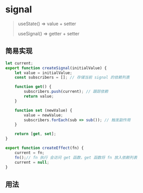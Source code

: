 # signal

> useState() => value + setter
> 
> useSignal() => getter + setter

## 简易实现

```js
let current;
export function createSignal(initialValue) {
    let value = initialValue;
    const subscribers = []; // 存储当前 signal 的依赖列表

    function get() {
        subscribers.push(current); // 跟踪依赖
        return value;
    }

    function set (newValue) {
        value = newValue;
        subscribers.forEach(sub => sub()); // 触发副作用
    }

    return [get, set];
}

export function createEffect(fn) {
    current = fn;
    fn();// fn 执行 会访问 get 函数，get 函数将 fn 放入依赖列表
    current = null;
}
```

## 用法

```js

```